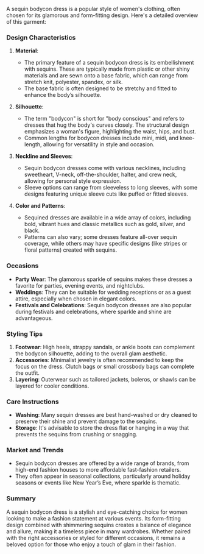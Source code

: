 A sequin bodycon dress is a popular style of women's clothing, often chosen for its glamorous and form-fitting design. Here's a detailed overview of this garment:

### Design Characteristics

1. **Material**: 
   - The primary feature of a sequin bodycon dress is its embellishment with sequins. These are typically made from plastic or other shiny materials and are sewn onto a base fabric, which can range from stretch knit, polyester, spandex, or silk.
   - The base fabric is often designed to be stretchy and fitted to enhance the body’s silhouette.

2. **Silhouette**:
   - The term "bodycon" is short for "body conscious" and refers to dresses that hug the body's curves closely. The structural design emphasizes a woman's figure, highlighting the waist, hips, and bust.
   - Common lengths for bodycon dresses include mini, midi, and knee-length, allowing for versatility in style and occasion.

3. **Neckline and Sleeves**:
   - Sequin bodycon dresses come with various necklines, including sweetheart, V-neck, off-the-shoulder, halter, and crew neck, allowing for personal style expression.
   - Sleeve options can range from sleeveless to long sleeves, with some designs featuring unique sleeve cuts like puffed or fitted sleeves.

4. **Color and Patterns**:
   - Sequined dresses are available in a wide array of colors, including bold, vibrant hues and classic metallics such as gold, silver, and black.
   - Patterns can also vary; some dresses feature all-over sequin coverage, while others may have specific designs (like stripes or floral patterns) created with sequins.

### Occasions

- **Party Wear**: The glamorous sparkle of sequins makes these dresses a favorite for parties, evening events, and nightclubs.
- **Weddings**: They can be suitable for wedding receptions or as a guest attire, especially when chosen in elegant colors.
- **Festivals and Celebrations**: Sequin bodycon dresses are also popular during festivals and celebrations, where sparkle and shine are advantageous.

### Styling Tips

1. **Footwear**: High heels, strappy sandals, or ankle boots can complement the bodycon silhouette, adding to the overall glam aesthetic.
2. **Accessories**: Minimalist jewelry is often recommended to keep the focus on the dress. Clutch bags or small crossbody bags can complete the outfit.
3. **Layering**: Outerwear such as tailored jackets, boleros, or shawls can be layered for cooler conditions.

### Care Instructions

- **Washing**: Many sequin dresses are best hand-washed or dry cleaned to preserve their shine and prevent damage to the sequins.
- **Storage**: It's advisable to store the dress flat or hanging in a way that prevents the sequins from crushing or snagging.

### Market and Trends

- Sequin bodycon dresses are offered by a wide range of brands, from high-end fashion houses to more affordable fast-fashion retailers.
- They often appear in seasonal collections, particularly around holiday seasons or events like New Year’s Eve, where sparkle is thematic.

### Summary

A sequin bodycon dress is a stylish and eye-catching choice for women looking to make a fashion statement at various events. Its form-fitting design combined with shimmering sequins creates a balance of elegance and allure, making it a timeless piece in many wardrobes. Whether paired with the right accessories or styled for different occasions, it remains a beloved option for those who enjoy a touch of glam in their fashion.